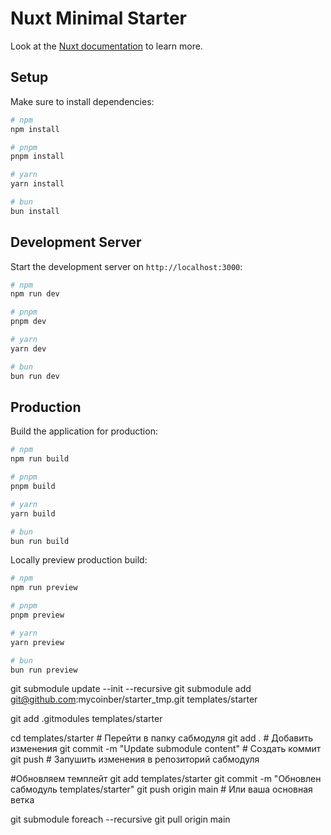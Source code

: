 # Nuxt Minimal Starter

Look at the [Nuxt documentation](https://nuxt.com/docs/getting-started/introduction) to learn more.

## Setup

Make sure to install dependencies:

```bash
# npm
npm install

# pnpm
pnpm install

# yarn
yarn install

# bun
bun install
```

## Development Server

Start the development server on `http://localhost:3000`:

```bash
# npm
npm run dev

# pnpm
pnpm dev

# yarn
yarn dev

# bun
bun run dev
```

## Production

Build the application for production:

```bash
# npm
npm run build

# pnpm
pnpm build

# yarn
yarn build

# bun
bun run build
```

Locally preview production build:

```bash
# npm
npm run preview

# pnpm
pnpm preview

# yarn
yarn preview

# bun
bun run preview
```

git submodule update --init --recursive
git submodule add git@github.com:mycoinber/starter_tmp.git templates/starter

git add .gitmodules templates/starter

cd templates/starter # Перейти в папку сабмодуля
git add . # Добавить изменения
git commit -m "Update submodule content" # Создать коммит
git push # Запушить изменения в репозиторий сабмодуля

#Обновляем темплейт
git add templates/starter
git commit -m "Обновлен сабмодуль templates/starter"
git push origin main # Или ваша основная ветка

git submodule foreach --recursive git pull origin main
